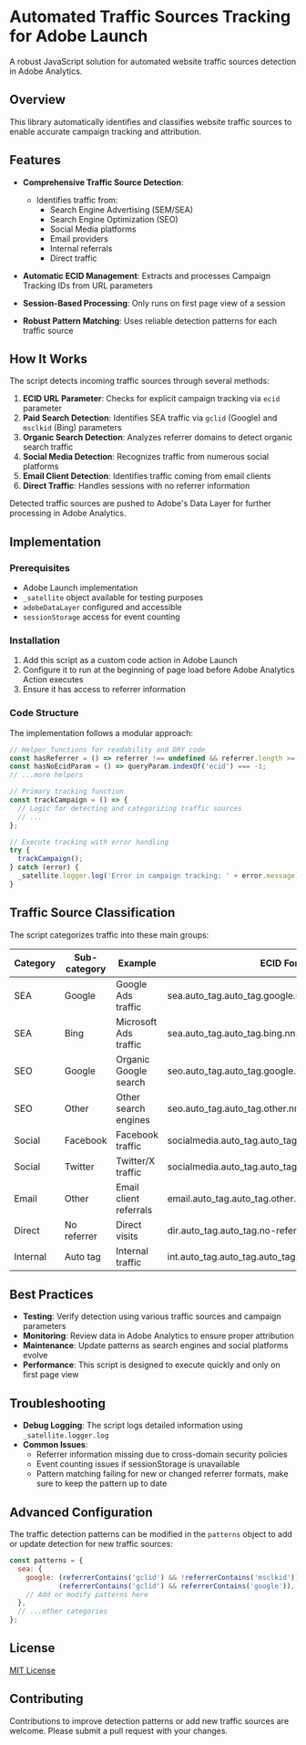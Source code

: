 # Automated Traffic Sources Tracking for Adobe Launch

A robust JavaScript solution for automated website traffic sources  detection in Adobe Analytics.

## Overview

This library automatically identifies and classifies website traffic sources to enable accurate campaign tracking and attribution.

## Features

- **Comprehensive Traffic Source Detection**: 
  - Identifies traffic from:
    - Search Engine Advertising (SEM/SEA)
    - Search Engine Optimization (SEO)
    - Social Media platforms
    - Email providers
    - Internal referrals
    - Direct traffic

- **Automatic ECID Management**: Extracts and processes Campaign Tracking IDs from URL parameters

- **Session-Based Processing**: Only runs on first page view of a session

- **Robust Pattern Matching**: Uses reliable detection patterns for each traffic source

## How It Works

The script detects incoming traffic sources through several methods:

1. **ECID URL Parameter**: Checks for explicit campaign tracking via `ecid` parameter
2. **Paid Search Detection**: Identifies SEA traffic via `gclid` (Google) and `msclkid` (Bing) parameters
3. **Organic Search Detection**: Analyzes referrer domains to detect organic search traffic
4. **Social Media Detection**: Recognizes traffic from numerous social platforms
5. **Email Client Detection**: Identifies traffic coming from email clients
6. **Direct Traffic**: Handles sessions with no referrer information

Detected traffic sources are pushed to Adobe's Data Layer for further processing in Adobe Analytics.

## Implementation

### Prerequisites

- Adobe Launch implementation
- `_satellite` object available for testing purposes
- `adobeDataLayer` configured and accessible
- `sessionStorage` access for event counting

### Installation

1. Add this script as a custom code action in Adobe Launch 
2. Configure it to run at the beginning of page load before Adobe Analytics Action executes
3. Ensure it has access to referrer information

### Code Structure

The implementation follows a modular approach:

```javascript
// Helper functions for readability and DRY code
const hasReferrer = () => referrer !== undefined && referrer.length >= 1;
const hasNoEcidParam = () => queryParam.indexOf('ecid') === -1;
// ...more helpers

// Primary tracking function
const trackCampaign = () => {
  // Logic for detecting and categorizing traffic sources
  // ...
};

// Execute tracking with error handling
try {
  trackCampaign();
} catch (error) {
  _satellite.logger.log('Error in campaign tracking: ' + error.message);
}
```

## Traffic Source Classification

The script categorizes traffic into these main groups:

| Category | Sub-category | Example | ECID Format |
|----------|--------------|---------|-------------|
| SEA | Google | Google Ads traffic | sea.auto_tag.auto_tag.google.nn.nn.nn.nn.nn. |
| SEA | Bing | Microsoft Ads traffic | sea.auto_tag.auto_tag.bing.nn.nn.nn.nn.nn. |
| SEO | Google | Organic Google search | seo.auto_tag.auto_tag.google.nn.nn.nn.nn.nn. |
| SEO | Other | Other search engines | seo.auto_tag.auto_tag.other.nn.nn.nn.nn.nn. |
| Social | Facebook | Facebook traffic | socialmedia.auto_tag.auto_tag.facebook.nn.nn.nn.nn.nn. |
| Social | Twitter | Twitter/X traffic | socialmedia.auto_tag.auto_tag.twitter.nn.nn.nn.nn.nn. |
| Email | Other | Email client referrals | email.auto_tag.auto_tag.other.nn.nn.nn.nn.nn. |
| Direct | No referrer | Direct visits | dir.auto_tag.auto_tag.no-referrer.nn.nn.nn.nn.nn. |
| Internal | Auto tag | Internal traffic | int.auto_tag.auto_tag.auto_tag.nn.nn.nn.nn.nn. |

## Best Practices

- **Testing**: Verify detection using various traffic sources and campaign parameters
- **Monitoring**: Review data in Adobe Analytics to ensure proper attribution
- **Maintenance**: Update patterns as search engines and social platforms evolve
- **Performance**: This script is designed to execute quickly and only on first page view

## Troubleshooting

- **Debug Logging**: The script logs detailed information using `_satellite.logger.log`
- **Common Issues**: 
  - Referrer information missing due to cross-domain security policies
  - Event counting issues if sessionStorage is unavailable
  - Pattern matching failing for new or changed referrer formats, make sure to keep the pattern up to date

## Advanced Configuration

The traffic detection patterns can be modified in the `patterns` object to add or update detection for new traffic sources:

```javascript
const patterns = {
  sea: {
    google: (referrerContains('gclid') && !referrerContains('msclkid')) || 
            (referrerContains('gclid') && referrerContains('google')),
    // Add or modify patterns here
  },
  // ...other categories
};
```

## License

[MIT License](LICENSE)

## Contributing

Contributions to improve detection patterns or add new traffic sources are welcome. Please submit a pull request with your changes.